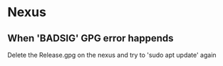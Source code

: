 # Nexus
## When 'BADSIG' GPG error happends
Delete the Release.gpg on the nexus and try to 'sudo apt update' again
